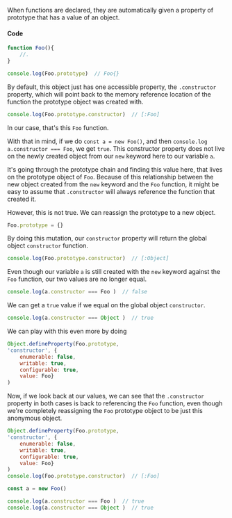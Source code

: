 When functions are declared, they are automatically given a property of prototype that has a value of an object. 

#### Code
```javascript
function Foo(){
    //.
}

console.log(Foo.prototype)  // Foo{}
```

By default, this object just has one accessible property, the `.constructor` property, which will point back to the memory reference location of the function the prototype object was created with.

```javascript
console.log(Foo.prototype.constructor)  // [:Foo]
```

In our case, that's this `Foo` function. 

With that in mind, if we do `const a = new Foo()`, and then `console.log a.constructor === Foo`, we get `true`. This constructor property does not live on the newly created object from our `new` keyword here to our variable `a`.

It's going through the prototype chain and finding this value here, that lives on the prototype object of `Foo`. Because of this relationship between the new object created from the `new` keyword and the `Foo` function, it might be easy to assume that `.constructor` will always reference the function that created it.

However, this is not true. We can reassign the prototype to a new object.

```javascript
Foo.prototype = {}
```

By doing this mutation, our `constructor` property will return the global object `constructor` function. 

```javascript
console.log(Foo.prototype.constructor)  // [:Object]
```
Even though our variable `a` is still created with the `new` keyword against the `Foo` function, our two values are no longer equal.

```javascript
console.log(a.constructor === Foo )  // false
```

We can get a `true` value if we equal on the global object `constructor`. 

```javascript
console.log(a.constructor === Object )  // true
```

We can play with this even more by doing 

```javascript
Object.defineProperty(Foo.prototype, 
'constructor', {
    enumerable: false, 
    writable: true, 
    configurable: true, 
    value: Foo}
)
```

Now, if we look back at our values, we can see that the `.constructor` property in both cases is back to referencing the `Foo` function, even though we're completely reassigning the `Foo` prototype object to be just this anonymous object.

```javascript
Object.defineProperty(Foo.prototype, 
'constructor', {
    enumerable: false, 
    writable: true, 
    configurable: true, 
    value: Foo}
)
console.log(Foo.prototype.constructor)  // [:Foo]

const a = new Foo()

console.log(a.constructor === Foo )  // true
console.log(a.constructor === Object )  // true
```